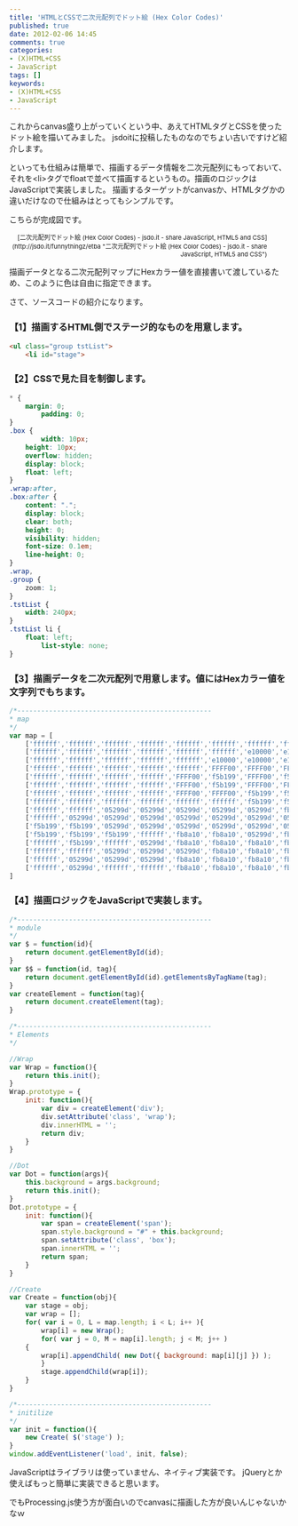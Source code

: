 ```yaml
---
title: 'HTMLとCSSで二次元配列でドット絵 (Hex Color Codes)'
published: true
date: 2012-02-06 14:45
comments: true
categories:
- (X)HTML+CSS
- JavaScript
tags: []
keywords:
- (X)HTML+CSS
- JavaScript
---
```

これからcanvas盛り上がっていくという中、あえてHTMLタグとCSSを使ったドット絵を描いてみました。
jsdoitに投稿したものなのでちょい古いですけど紹介します。

といっても仕組みは簡単で、描画するデータ情報を二次元配列にもっておいて、それを&lt;li&gt;タグでfloatで並べて描画するというもの。描画のロジックはJavaScriptで実装しました。
描画するターゲットがcanvasか、HTMLタグかの違いだけなので仕組みはとってもシンプルです。

こちらが完成図です。
<script type="text/javascript" src="http://jsdo.it/blogparts/etba/js?view=design"></script><p class="ttlBpJsdoit" style="width: 465px; margin: 0; text-align: right; font-size: 11px;">[二次元配列でドット絵 (Hex Color Codes) - jsdo.it - share JavaScript, HTML5 and CSS](http://jsdo.it/funnythingz/etba "二次元配列でドット絵 (Hex Color Codes) - jsdo.it - share JavaScript, HTML5 and CSS")</p>

描画データとなる二次元配列マップにHexカラー値を直接書いて渡しているため、このように色は自由に指定できます。

さて、ソースコードの紹介になります。

### 【1】描画するHTML側でステージ的なものを用意します。
```html
<ul class="group tstList">
    <li id="stage">

```

### 【2】CSSで見た目を制御します。
```css
* {
	margin: 0;
    	padding: 0;
}
.box {
        width: 10px;
	height: 10px;
	overflow: hidden;
	display: block;
	float: left;
}
.wrap:after,
.box:after {
	content: ".";
	display: block;
	clear: both;
	height: 0;
	visibility: hidden;
	font-size: 0.1em;
	line-height: 0;
}
.wrap,
.group {
	zoom: 1;
}
.tstList {
	width: 240px;
}
.tstList li {
	float: left;
    	list-style: none;
}
```

### 【3】描画データを二次元配列で用意します。値にはHexカラー値を文字列でもちます。
```js
/*-------------------------------------------------
* map
*/
var map = [
	['ffffff','ffffff','ffffff','ffffff','ffffff','ffffff','ffffff','ffffff','ffffff','ffffff','ffffff','ffffff','ffffff','f5b199','f5b199','f5b199'],
	['ffffff','ffffff','ffffff','ffffff','ffffff','ffffff','e10000','e10000','e10000','e10000','e10000','ffffff','ffffff','f5b199','f5b199','f5b199'],
	['ffffff','ffffff','ffffff','ffffff','ffffff','e10000','e10000','e10000','e10000','e10000','e10000','e10000','e10000','e10000','f5b199','f5b199'],
	['ffffff','ffffff','ffffff','ffffff','ffffff','FFFF00','FFFF00','FFFF00','f5b199','f5b199','000000','f5b199','ffffff','05299d','05299d','05299d'],
	['ffffff','ffffff','ffffff','ffffff','FFFF00','f5b199','FFFF00','f5b199','f5b199','f5b199','000000','f5b199','f5b199','05299d','05299d','05299d'],
	['ffffff','ffffff','ffffff','ffffff','FFFF00','f5b199','FFFF00','FFFF00','f5b199','f5b199','f5b199','000000','f5b199','f5b199','f5b199','05299d'],
	['ffffff','ffffff','ffffff','ffffff','FFFF00','FFFF00','f5b199','f5b199','f5b199','f5b199','000000','000000','000000','000000','05299d','ffffff'],
	['ffffff','ffffff','ffffff','ffffff','ffffff','ffffff','f5b199','f5b199','f5b199','f5b199','f5b199','f5b199','f5b199','05299d','ffffff','ffffff'],
	['ffffff','ffffff','05299d','05299d','05299d','05299d','05299d','fb8a10','05299d','05299d','05299d','fb8a10','05299d','ffffff','ffffff','ffffff'],
	['ffffff','05299d','05299d','05299d','05299d','05299d','05299d','05299d','fb8a10','05299d','05299d','05299d','fb8a10','ffffff','ffffff','05299d'],
	['f5b199','f5b199','05299d','05299d','05299d','05299d','05299d','05299d','fb8a10','fb8a10','fb8a10','fb8a10','fb8a10','ffffff','ffffff','05299d'],
	['f5b199','f5b199','f5b199','ffffff','fb8a10','fb8a10','05299d','fb8a10','fb8a10','EEEEEE','fb8a10','fb8a10','EEEEEE','fb8a10','05299d','05299d'],
	['ffffff','f5b199','ffffff','05299d','fb8a10','fb8a10','fb8a10','fb8a10','fb8a10','fb8a10','fb8a10','fb8a10','fb8a10','fb8a10','05299d','05299d'],
	['ffffff','ffffff','05299d','05299d','05299d','fb8a10','fb8a10','fb8a10','fb8a10','fb8a10','fb8a10','fb8a10','fb8a10','fb8a10','05299d','05299d'],
	['ffffff','05299d','05299d','05299d','fb8a10','fb8a10','fb8a10','fb8a10','fb8a10','fb8a10','fb8a10','ffffff','ffffff','ffffff','ffffff','ffffff'],
	['ffffff','05299d','ffffff','ffffff','fb8a10','fb8a10','fb8a10','fb8a10','ffffff','ffffff','ffffff','ffffff','ffffff','ffffff','ffffff','ffffff']
]
```

### 【4】描画ロジックをJavaScriptで実装します。
```js
/*-------------------------------------------------
* module
*/
var $ = function(id){
	return document.getElementById(id);
}
var $$ = function(id, tag){
	return document.getElementById(id).getElementsByTagName(tag);
}
var createElement = function(tag){
	return document.createElement(tag);
}

/*-------------------------------------------------
* Elements
*/

//Wrap
var Wrap = function(){
	return this.init();
}
Wrap.prototype = {
	init: function(){
		var div = createElement('div');
		div.setAttribute('class', 'wrap');
		div.innerHTML = '';
		return div;
	}
}

//Dot
var Dot = function(args){
	this.background = args.background;
	return this.init();
}
Dot.prototype = {
	init: function(){
		var span = createElement('span');
		span.style.background = "#" + this.background;
		span.setAttribute('class', 'box');
		span.innerHTML = '';
		return span;
	}
}

//Create
var Create = function(obj){
    var stage = obj;
    var wrap = [];
    for( var i = 0, L = map.length; i < L; i++ ){
	    wrap[i] = new Wrap();
	    for( var j = 0, M = map[i].length; j < M; j++ )
    {
	    wrap[i].appendChild( new Dot({ background: map[i][j] }) );
	    }
	    stage.appendChild(wrap[i]);
    }
}

/*-------------------------------------------------
* initilize
*/
var init = function(){
    new Create( $('stage') );
}
window.addEventListener('load', init, false);
```

JavaScriptはライブラリは使っていません、ネイティブ実装です。
jQueryとか使えばもっと簡単に実装できると思います。

でもProcessing.js使う方が面白いのでcanvasに描画した方が良いんじゃないかなｗ